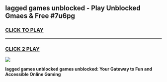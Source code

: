 
## lagged games unblocked - Play Unblocked Gmaes & Free #7u6pg
<h3>
<a href="https://news.freeplayer.one?title=lagged_games_unblocked&ref=27F">CLICK TO PLAY</a></h3>
<hr>

<h3>
<a href="https://news.freeplayer.one?title=lagged_games_unblocked&ref=27F">CLICK 2 PLAY</a>
  
</h3>

<a href="https://news.freeplayer.one?title=lagged_games_unblocked&ref=27F/"><img src="https://clearcache.store/games.png"></a>


**lagged games unblocked games unblocked: Your Gateway to Fun and Accessible Online Gaming**
